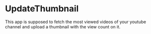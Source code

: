 # UpdateThumbnail

This app is supposed to fetch the most viewed videos of your youtube channel and upload a thumbnail with the view count on it.
